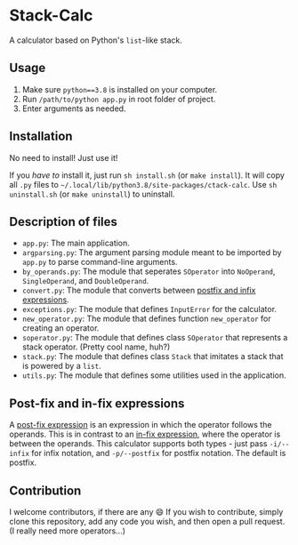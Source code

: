 # Stack-Calc
A calculator based on Python's `list`-like stack.
## Usage
 1. Make sure `python==3.8` is installed on your computer.
 2. Run `/path/to/python app.py` in root folder of project.
 3. Enter arguments as needed.
## Installation
No need to install! Just use it!

If you *have to* install it, just run `sh install.sh` (or `make install`). It will copy all `.py` files to `~/.local/lib/python3.8/site-packages/ctack-calc`. Use `sh uninstall.sh` (or `make uninstall`) to uninstall.
## Description of files
 - `app.py`: The main application.
 - `argparsing.py`: The argument parsing module meant to be imported by `app.py` to parse command-line arguments.
 - `by_operands.py`: The module that seperates `SOperator` into `NoOperand`, `SingleOperand`, and `DoubleOperand`.
 - `convert.py`: The module that converts between [postfix and infix expressions](#post-fix-and-in-fix-expressions).
 - `exceptions.py`: The module that defines `InputError` for the calculator.
 - `new_operator.py`: The module that defines function `new_operator` for creating an operator.
 - `soperator.py`: The module that defines class `SOperator` that represents a stack operator. (Pretty cool name, huh?)
 - `stack.py`: The module that defines class `Stack` that imitates a stack that is powered by a `list`.
 - `utils.py`: The module that defines some utilities used in the application.
## Post-fix and in-fix expressions
A [post-fix expression](https://en.wikipedia.org/wiki/Reverse_Polish_notation) is an expression in which the operator follows the operands. This is in contrast to an [in-fix expression](https://en.wikipedia.org/wiki/Infix_notation), where the operator is between the operands. This calculator supports both types - just pass `-i/--infix` for infix notation, and `-p/--postfix` for postfix notation. The default is postfix.
## Contribution
I welcome contributors, if there are any :smile:
If you wish to contribute, simply clone this repository, add any code you wish, and then open a pull request. (I really need more operators...)